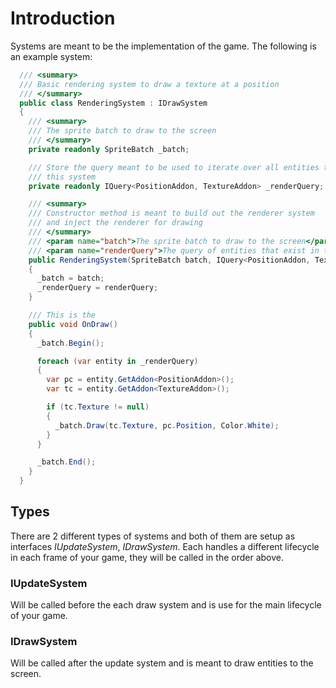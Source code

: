 # Introduction
Systems are meant to be the implementation of the game.  The following is an example system:

```csharp
  /// <summary>
  /// Basic rendering system to draw a texture at a position
  /// </summary>
  public class RenderingSystem : IDrawSystem
  {
    /// <summary>
    /// The sprite batch to draw to the screen
    /// </summary>
    private readonly SpriteBatch _batch;

    /// Store the query meant to be used to iterate over all entities that need to be rendered by
    /// this system
    private readonly IQuery<PositionAddon, TextureAddon> _renderQuery;

    /// <summary>
    /// Constructor method is meant to build out the renderer system
    /// and inject the renderer for drawing
    /// </summary>
    /// <param name="batch">The sprite batch to draw to the screen</param>
    /// <param name="renderQuery">The query of entities that exist in the game</param>
    public RenderingSystem(SpriteBatch batch, IQuery<PositionAddon, TextureAddon> renderQuery)
    {
      _batch = batch;
      _renderQuery = renderQuery;
    }

    /// This is the 
    public void OnDraw()
    {
      _batch.Begin();

      foreach (var entity in _renderQuery)
      {
        var pc = entity.GetAddon<PositionAddon>();
        var tc = entity.GetAddon<TextureAddon>();

        if (tc.Texture != null)
        {
          _batch.Draw(tc.Texture, pc.Position, Color.White);
        }
      }

      _batch.End();
    }
  }
```
## Types
There are 2 different types of systems and both of them are setup as interfaces *IUpdateSystem*, *IDrawSystem*.
Each handles a different lifecycle in each frame of your game, they will be called in the order above.

### IUpdateSystem
Will be called before the each draw system and is use for the main lifecycle of your game.

### IDrawSystem
Will be called after the update system and is meant to draw entities to the screen.